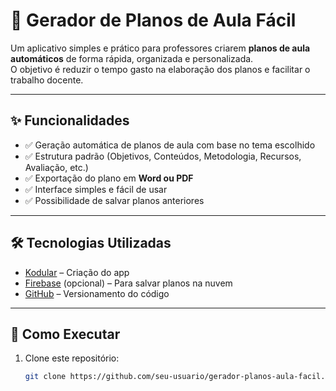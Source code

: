 # 📘 Gerador de Planos de Aula Fácil

Um aplicativo simples e prático para professores criarem **planos de aula automáticos** de forma rápida, organizada e personalizada.  
O objetivo é reduzir o tempo gasto na elaboração dos planos e facilitar o trabalho docente.

---

## ✨ Funcionalidades
- ✅ Geração automática de planos de aula com base no tema escolhido  
- ✅ Estrutura padrão (Objetivos, Conteúdos, Metodologia, Recursos, Avaliação, etc.)  
- ✅ Exportação do plano em **Word ou PDF**  
- ✅ Interface simples e fácil de usar  
- ✅ Possibilidade de salvar planos anteriores  

---

## 🛠️ Tecnologias Utilizadas
- [Kodular](https://www.kodular.io/) – Criação do app  
- [Firebase](https://firebase.google.com/) (opcional) – Para salvar planos na nuvem  
- [GitHub](https://github.com/) – Versionamento do código  

---

## 🚀 Como Executar
1. Clone este repositório:  
   ```bash
   git clone https://github.com/seu-usuario/gerador-planos-aula-facil.git
